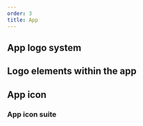 ```yaml
---
order: 3
title: App
---
```


## App logo system

## Logo elements within the app

## App icon

### App icon suite
